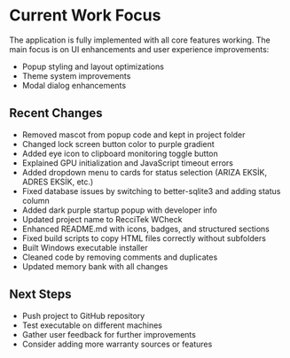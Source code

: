 # Current Work Focus

The application is fully implemented with all core features working. The main focus is on UI enhancements and user experience improvements:

- Popup styling and layout optimizations
- Theme system improvements
- Modal dialog enhancements

## Recent Changes

- Removed mascot from popup code and kept in project folder
- Changed lock screen button color to purple gradient
- Added eye icon to clipboard monitoring toggle button
- Explained GPU initialization and JavaScript timeout errors
- Added dropdown menu to cards for status selection (ARIZA EKSİK, ADRES EKSİK, etc.)
- Fixed database issues by switching to better-sqlite3 and adding status column
- Added dark purple startup popup with developer info
- Updated project name to RecciTek WCheck
- Enhanced README.md with icons, badges, and structured sections
- Fixed build scripts to copy HTML files correctly without subfolders
- Built Windows executable installer
- Cleaned code by removing comments and duplicates
- Updated memory bank with all changes

## Next Steps

- Push project to GitHub repository
- Test executable on different machines
- Gather user feedback for further improvements
- Consider adding more warranty sources or features